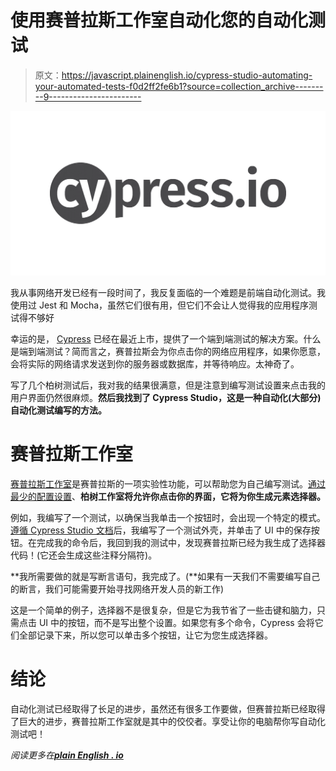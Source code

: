 # 使用赛普拉斯工作室自动化您的自动化测试

> 原文：<https://javascript.plainenglish.io/cypress-studio-automating-your-automated-tests-f0d2ff2fe6b1?source=collection_archive---------9----------------------->

![](img/3b1a56a34a2bd708e7c1799f60934ef2.png)

我从事网络开发已经有一段时间了，我反复面临的一个难题是前端自动化测试。我使用过 Jest 和 Mocha，虽然它们很有用，但它们不会让人觉得我的应用程序测试得不够好

幸运的是， [Cypress](https://docs.cypress.io/guides/overview/why-cypress.html#In-a-nutshell) 已经在最近上市，提供了一个端到端测试的解决方案。什么是端到端测试？简而言之，赛普拉斯会为你点击你的网络应用程序，如果你愿意，会将实际的网络请求发送到你的服务器或数据库，并等待响应。太神奇了。

写了几个柏树测试后，我对我的结果很满意，但是注意到编写测试设置来点击我的用户界面仍然很麻烦。**然后我找到了 Cypress Studio，这是一种自动化(大部分)自动化测试编写的方法。**

# 赛普拉斯工作室

[赛普拉斯工作室](https://docs.cypress.io/guides/core-concepts/cypress-studio.html#Extending-a-Test)是赛普拉斯的一项实验性功能，可以帮助您为自己编写测试。[通过最少的配置设置](https://docs.cypress.io/guides/core-concepts/cypress-studio.html#Using-Cypress-Studio)、**柏树工作室将允许你点击你的界面，它将为你生成元素选择器。**

例如，我编写了一个测试，以确保当我单击一个按钮时，会出现一个特定的模式。[遵循 Cypress Studio 文档](https://docs.cypress.io/guides/core-concepts/cypress-studio.html#Extending-a-Test)后，我编写了一个测试外壳，并单击了 UI 中的保存按钮。在完成我的命令后，我回到我的测试中，发现赛普拉斯已经为我生成了选择器代码！(它还会生成这些注释分隔符)。

**我所需要做的就是写断言语句，我完成了。(**如果有一天我们不需要编写自己的断言，我们可能需要开始寻找网络开发人员的新工作)

这是一个简单的例子，选择器不是很复杂，但是它为我节省了一些击键和脑力，只需点击 UI 中的按钮，而不是写出整个设置。如果您有多个命令，Cypress 会将它们全部记录下来，所以您可以单击多个按钮，让它为您生成选择器。

# 结论

自动化测试已经取得了长足的进步，虽然还有很多工作要做，但赛普拉斯已经取得了巨大的进步，赛普拉斯工作室就是其中的佼佼者。享受让你的电脑帮你写自动化测试吧！

*阅读更多在*[***plain English . io***](https://plainenglish.io/)